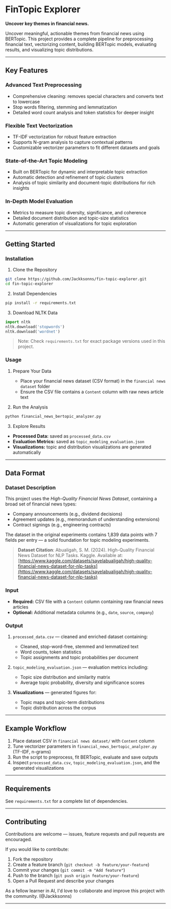 # FinTopic Explorer

**Uncover key themes in financial news.**

Uncover meaningful, actionable themes from financial news using BERTopic. This project provides a complete pipeline for preprocessing financial text, vectorizing content, building BERTopic models, evaluating results, and visualizing topic distributions.

---

## Key Features

### Advanced Text Preprocessing

* Comprehensive cleaning: removes special characters and converts text to lowercase
* Stop words filtering, stemming and lemmatization
* Detailed word count analysis and token statistics for deeper insight

### Flexible Text Vectorization

* TF-IDF vectorization for robust feature extraction
* Supports N-gram analysis to capture contextual patterns
* Customizable vectorizer parameters to fit different datasets and goals

### State-of-the-Art Topic Modeling

* Built on BERTopic for dynamic and interpretable topic extraction
* Automatic detection and refinement of topic clusters
* Analysis of topic similarity and document-topic distributions for rich insights

### In-Depth Model Evaluation

* Metrics to measure topic diversity, significance, and coherence
* Detailed document distribution and topic-size statistics
* Automatic generation of visualizations for topic exploration

---

## Getting Started

### Installation

1. Clone the Repository

```bash
git clone https://github.com/Jackksonns/fin-topic-explorer.git
cd fin-topic-explorer
```

2. Install Dependencies

```bash
pip install -r requirements.txt
```

3. Download NLTK Data

```python
import nltk
nltk.download('stopwords')
nltk.download('wordnet')
```

> Note: Check `requirements.txt` for exact package versions used in this project.

### Usage

1. Prepare Your Data

   * Place your financial news dataset (CSV format) in the `financial news dataset` folder
   * Ensure the CSV file contains a `Content` column with raw news article text

2. Run the Analysis

```bash
python financial_news_bertopic_analyzer.py
```

3. Explore Results

* **Processed Data:** saved as `processed_data.csv`
* **Evaluation Metrics:** saved as `topic_modeling_evaluation.json`
* **Visualizations:** topic and distribution visualizations are generated automatically

---

## Data Format

### Dataset Description

This project uses the *High-Quality Financial News Dataset*, containing a broad set of financial news types:

* Company announcements (e.g., dividend decisions)
* Agreement updates (e.g., memorandum of understanding extensions)
* Contract signings (e.g., engineering contracts)

The dataset in the original experiments contains 1,839 data points with 7 fields per entry — a solid foundation for topic modeling experiments.

> **Dataset Citation**:
> Abualigah, S. M. (2024). High-Quality Financial News Dataset for NLP Tasks. Kaggle. Available at: [https://www.kaggle.com/datasets/sayelabualigah/high-quality-financial-news-dataset-for-nlp-tasks](https://www.kaggle.com/datasets/sayelabualigah/high-quality-financial-news-dataset-for-nlp-tasks)

### Input

* **Required:** CSV file with a `Content` column containing raw financial news articles
* **Optional:** Additional metadata columns (e.g., `date`, `source`, `company`)

### Output

1. `processed_data.csv` — cleaned and enriched dataset containing:

   * Cleaned, stop-word-free, stemmed and lemmatized text
   * Word counts, token statistics
   * Topic assignments and topic probabilities per document

2. `topic_modeling_evaluation.json` — evaluation metrics including:

   * Topic size distribution and similarity matrix
   * Average topic probability, diversity and significance scores

3. **Visualizations** — generated figures for:

   * Topic maps and topic-term distributions
   * Topic distribution across the corpus

---

## Example Workflow

1. Place dataset CSV in `financial news dataset/` with `Content` column
2. Tune vectorizer parameters in `financial_news_bertopic_analyzer.py` (TF-IDF, n-grams)
3. Run the script to preprocess, fit BERTopic, evaluate and save outputs
4. Inspect `processed_data.csv`, `topic_modeling_evaluation.json`, and the generated visualizations

---

## Requirements

See `requirements.txt` for a complete list of dependencies.

---

## Contributing

Contributions are welcome — issues, feature requests and pull requests are encouraged.

If you would like to contribute:

1. Fork the repository
2. Create a feature branch (`git checkout -b feature/your-feature`)
3. Commit your changes (`git commit -m "Add feature"`)
4. Push to the branch (`git push origin feature/your-feature`)
5. Open a Pull Request and describe your changes

As a fellow learner in AI, I'd love to collaborate and improve this project with the community. (@Jackksonns)

---
